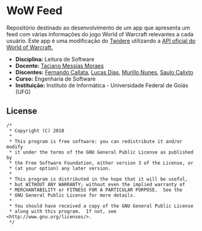 # WoW Feed

Repositório destinado ao desenvolvimento de um app que apresenta um feed com várias informações do jogo World of Warcraft relevantes a cada usuário. Este app é uma modificação do [Twidere](https://github.com/TwidereProject/Twidere-Android) utilizando a [API oficial do World of Warcraft.](https://dev.battle.net/io-docs)

* **Disciplina:** Leitura de Software
* **Docente:** [Taciano Messias Moraes](http://www.inf.ufg.br/node/984?device=mobile)
* **Discentes:** [Fernando Callata](https://github.com/fernandohre), [Lucas Dias](https://github.com/sampaiodias), [Murillo Nunes](https://github.com/murillonunes), [Saulo Calixto](https://github.com/saulocalixto)
* **Curso:** Engenharia de Software
* **Instituição:** Instituto de Informática - Universidade Federal de Goiás (UFG)

## License ##


    /*
     * Copyright (C) 2018
     *
     * This program is free software: you can redistribute it and/or modify
     * it under the terms of the GNU General Public License as published by
     * the Free Software Foundation, either version 3 of the License, or
     * (at your option) any later version.
     *
     * This program is distributed in the hope that it will be useful,
     * but WITHOUT ANY WARRANTY; without even the implied warranty of
     * MERCHANTABILITY or FITNESS FOR A PARTICULAR PURPOSE.  See the
     * GNU General Public License for more details.
     *
     * You should have received a copy of the GNU General Public License
     * along with this program.  If not, see <http://www.gnu.org/licenses/>.
     */

